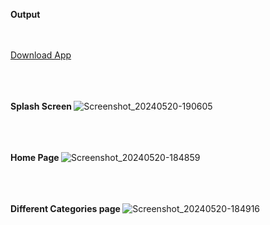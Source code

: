 <b> Output </b>
<br>
<br>
<br>

<a href="https://github.com/IamPawan777/news_app/releases/download/1.0.0/app-release.apk">Download App</a>
<br>
<br>
<br>
<br>


<b> Splash Screen </b>
![Screenshot_20240520-190605](https://github.com/IamPawan777/news_app/assets/112340386/625b8190-70c9-4a79-967b-6948fbefd881)
<br>
<br>
<br>
<br>


<b> Home Page </b>
![Screenshot_20240520-184859](https://github.com/IamPawan777/news_app/assets/112340386/0cb47502-354e-4c40-b5a6-b760b1d90789)
<br>
<br>
<br>
<br>


<b> Different Categories page </b>
![Screenshot_20240520-184916](https://github.com/IamPawan777/news_app/assets/112340386/8e56d27b-f946-4cf6-a94d-1d1748fea4c2)

<br>

